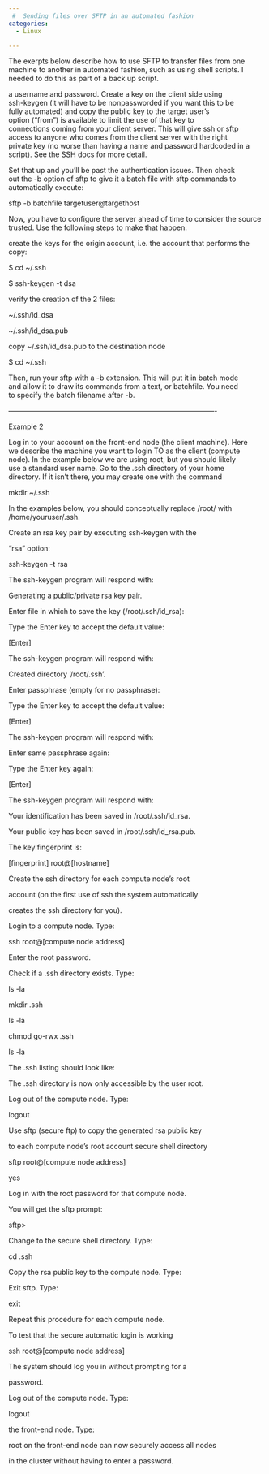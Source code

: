 ```yaml
---
 #  Sending files over SFTP in an automated fashion
categories:
  - Linux

---
```

The exerpts below describe how to use SFTP to transfer files from one  
machine to another in automated fashion, such as using shell scripts. I  
needed to do this as part of a back up script.

a username and password. Create a key on the client side using  
ssh-keygen (it will have to be nonpassworded if you want this to be  
fully automated) and copy the public key to the target user&#8217;s  
option (&#8220;from&#8221;) is available to limit the use of that key to  
connections coming from your client server. This will give ssh or sftp  
access to anyone who comes from the client server with the right  
private key (no worse than having a name and password hardcoded in a  
script). See the SSH docs for more detail.

Set that up and you&#8217;ll be past the authentication issues. Then check  
out the -b option of sftp to give it a batch file with sftp commands to  
automatically execute:

sftp -b batchfile targetuser@targethost

Now, you have to configure the server ahead of time to consider the source trusted. Use the following steps to make that happen:

create the keys for the origin account, i.e. the account that performs the copy:

$ cd ~/.ssh

$ ssh-keygen -t dsa


verify the creation of the 2 files:

~/.ssh/id_dsa

~/.ssh/id_dsa.pub

copy ~/.ssh/id_dsa.pub to the destination node


$ cd ~/.ssh



Then, run your sftp with a -b extension. This will put it in batch mode  
and allow it to draw its commands from a text, or batchfile. You need  
to specify the batch filename after -b.

&#8212;&#8212;&#8212;&#8212;&#8212;&#8212;&#8212;&#8212;&#8212;&#8212;&#8212;&#8212;&#8212;&#8212;&#8212;&#8212;&#8212;&#8212;&#8212;&#8212;&#8212;&#8212;&#8212;&#8212;&#8212;&#8212;&#8212;&#8212;&#8212;-

Example 2 

Log in to your account on the front-end node (the client machine). Here  
we describe the machine you want to login TO as the client (compute  
node). In the example below we are using root, but you should likely  
use a standard user name. Go to the .ssh directory of your home  
directory. If it isn’t there, you may create one with the command

mkdir ~/.ssh

In the examples below, you should conceptually replace /root/ with /home/youruser/.ssh.

Create an rsa key pair by executing ssh-keygen with the 

&#8220;rsa&#8221; option:

ssh-keygen -t rsa

The ssh-keygen program will respond with:

Generating a public/private rsa key pair.

Enter file in which to save the key (/root/.ssh/id_rsa):

Type the Enter key to accept the default value:

[Enter]

The ssh-keygen program will respond with:

Created directory &#8216;/root/.ssh&#8217;.

Enter passphrase (empty for no passphrase):

Type the Enter key to accept the default value:

[Enter]

The ssh-keygen program will respond with:

Enter same passphrase again:

Type the Enter key again:

[Enter]

The ssh-keygen program will respond with:

Your identification has been saved in /root/.ssh/id_rsa.

Your public key has been saved in /root/.ssh/id_rsa.pub.

The key fingerprint is:

[fingerprint] root@[hostname]

Create the ssh directory for each compute node&#8217;s root 

account (on the first use of ssh the system automatically

creates the ssh directory for you).

Login to a compute node. Type:

ssh root@[compute node address]

Enter the root password.

Check if a .ssh directory exists. Type:

ls -la


mkdir .ssh

ls -la

chmod go-rwx .ssh

ls -la

The .ssh listing should look like:


The .ssh directory is now only accessible by the user root.

Log out of the compute node. Type:

logout

Use sftp (secure ftp) to copy the generated rsa public key

to each compute node&#8217;s root account secure shell directory


sftp root@[compute node address]


yes

Log in with the root password for that compute node.

You will get the sftp prompt:

sftp>

Change to the secure shell directory. Type:

cd .ssh

Copy the rsa public key to the compute node. Type:


Exit sftp. Type:

exit

Repeat this procedure for each compute node.

To test that the secure automatic login is working 


ssh root@[compute node address]

The system should log you in without prompting for a 

password.

Log out of the compute node. Type:

logout


the front-end node. Type:


root on the front-end node can now securely access all nodes 

in the cluster without having to enter a password.</ret>